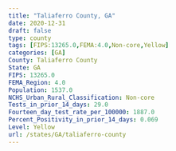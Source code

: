```yaml
---
title: "Taliaferro County, GA"
date: 2020-12-31
draft: false
type: county
tags: [FIPS:13265.0,FEMA:4.0,Non-core,Yellow]
categories: [GA]
County: Taliaferro County
State: GA
FIPS: 13265.0
FEMA_Region: 4.0
Population: 1537.0
NCHS_Urban_Rural_Classification: Non-core
Tests_in_prior_14_days: 29.0
Fourteen_day_test_rate_per_100000: 1887.0
Percent_Positivity_in_prior_14_days: 0.069
Level: Yellow
url: /states/GA/taliaferro-county
---
```



